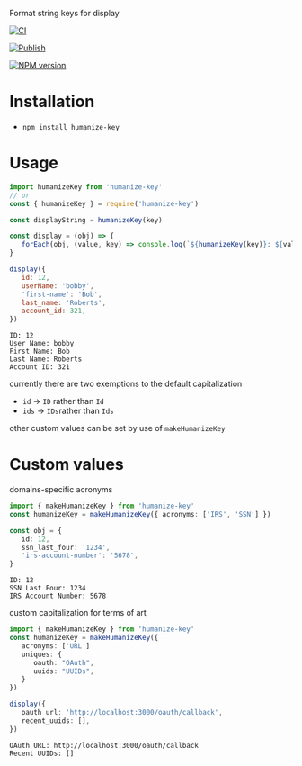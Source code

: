 Format string keys for display

[![CI](https://github.com/lubelski/humanize-key/actions/workflows/main.yml/badge.svg)](https://github.com/lubelski/humanize-key/actions/workflows/main.yml)

[![Publish](https://github.com/lubelski/humanize-key/actions/workflows/publish.yml/badge.svg)](https://github.com/lubelski/humanize-key/actions/workflows/publish.yml)

<span class="badge-npmversion"><a href="https://npmjs.org/package/humanize-key" title="View this project on NPM"><img src="https://img.shields.io/npm/v/humanize-key.svg" alt="NPM version" /></a></span>

# Installation

-  `npm install humanize-key`

# Usage

```ts
import humanizeKey from 'humanize-key'
// or
const { humanizeKey } = require('humanize-key')

const displayString = humanizeKey(key)
```

```ts
const display = (obj) => {
   forEach(obj, (value, key) => console.log(`${humanizeKey(key)}: ${value}`))
}
```

```js
display({
   id: 12,
   userName: 'bobby',
   'first-name': 'Bob',
   last_name: 'Roberts',
   account_id: 321,
})
```

```
ID: 12
User Name: bobby
First Name: Bob
Last Name: Roberts
Account ID: 321
```

currently there are two exemptions to the default capitalization

-  `id` -> `ID` rather than `Id`
-  `ids` -> `IDs`rather than `Ids`

other custom values can be set by use of `makeHumanizeKey`

# Custom values

domains-specific acronyms

```ts
import { makeHumanizeKey } from 'humanize-key'
const humanizeKey = makeHumanizeKey({ acronyms: ['IRS', 'SSN'] })
```

```ts
const obj = {
   id: 12,
   ssn_last_four: '1234',
   'irs-account-number': '5678',
}
```

```
ID: 12
SSN Last Four: 1234
IRS Account Number: 5678
```

custom capitalization for terms of art

```ts
import { makeHumanizeKey } from 'humanize-key'
const humanizeKey = makeHumanizeKey({
   acronyms: ['URL']
   uniques: {
      oauth: "OAuth",
      uuids: "UUIDs",
   }
})
```

```ts
display({
   oauth_url: 'http://localhost:3000/oauth/callback',
   recent_uuids: [],
})
```

```
OAuth URL: http://localhost:3000/oauth/callback
Recent UUIDs: []
```
